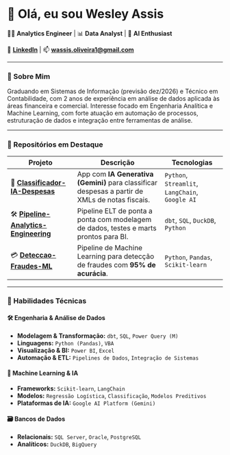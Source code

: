# 👋 Olá, eu sou Wesley Assis

👨‍💻 **Analytics Engineer** | 📊 **Data Analyst** | 🤖 **AI Enthusiast**

🔗 [**LinkedIn**](https://www.linkedin.com/in/wesassis/) | 📫 **wassis.oliveira1@gmail.com**

---

### 🚀 Sobre Mim

Graduando em Sistemas de Informação (previsão dez/2026) e Técnico em Contabilidade, com 2 anos de experiência em análise de dados aplicada às áreas financeira e comercial. Interesse focado em Engenharia Analítica e Machine Learning, com forte atuação em automação de processos, estruturação de dados e integração entre ferramentas de análise.

---

### 📌 Repositórios em Destaque

| Projeto                                                               | Descrição                                                                                               | Tecnologias                                           |
| --------------------------------------------------------------------- | ------------------------------------------------------------------------------------------------------- | ----------------------------------------------------- |
| 🤖 **[Classificador-IA-Despesas](https://github.com/wesassis/classificador-centro-de-custo-genia)** | App com **IA Generativa (Gemini)** para classificar despesas a partir de XMLs de notas fiscais.  | `Python`, `Streamlit`, `LangChain`, `Google AI`       |
| 🛠️ **[Pipeline-Analytics-Engineering](https://github.com/wesassis/csv-duckbd-dbt)** | Pipeline ELT de ponta a ponta com modelagem de dados, testes e marts prontos para BI.             | `dbt`, `SQL`, `DuckDB`, `Python`                      |
| 💳 **[Deteccao-Fraudes-ML](https://github.com/WesAssis/credit-card-fraud-detection)** | Pipeline de Machine Learning para detecção de fraudes com **95% de acurácia**.                         | `Python`, `Pandas`, `Scikit-learn`                    |

---

### 🧠 Habilidades Técnicas

#### 🛠️ Engenharia & Análise de Dados
-   **Modelagem & Transformação:** `dbt`, `SQL`, `Power Query (M)`
-   **Linguagens:** `Python (Pandas)`, `VBA`
-   **Visualização & BI:** `Power BI`, `Excel`
-   **Automação & ETL:** `Pipelines de Dados`, `Integração de Sistemas`

#### 🔬 Machine Learning & IA
-   **Frameworks:** `Scikit-learn`, `LangChain`
-   **Modelos:** `Regressão Logística`, `Classificação`, `Modelos Preditivos`
-   **Plataformas de IA:** `Google AI Platform (Gemini)`

#### 🗃️ Bancos de Dados
-   **Relacionais:** `SQL Server`, `Oracle`, `PostgreSQL`
-   **Analíticos:** `DuckDB`, `BigQuery`


